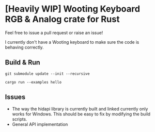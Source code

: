 # [Heavily WIP] Wooting Keyboard RGB & Analog crate for Rust

Feel free to issue a pull request or raise an issue!

I currently don't have a Wooting keyboard to make sure the code is behaving correctly.

## Build & Run

```shell
git submodule update --init --recursive

cargo run --examples hello
```

## Issues

- The way the hidapi library is currently built and linked currently only works for Windows. This should be easy to fix by modifying the build scripts.
- General API implementation